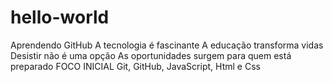 # hello-world
Aprendendo GitHub
A tecnologia é fascinante
A educação transforma vidas
Desistir não é uma opção
As oportunidades surgem para quem está preparado
FOCO INICIAL Git, GitHub, JavaScript, Html e Css
